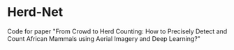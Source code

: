 # Herd-Net
Code for paper "From Crowd to Herd Counting: How to Precisely Detect and Count African Mammals using Aerial Imagery and Deep Learning?"
